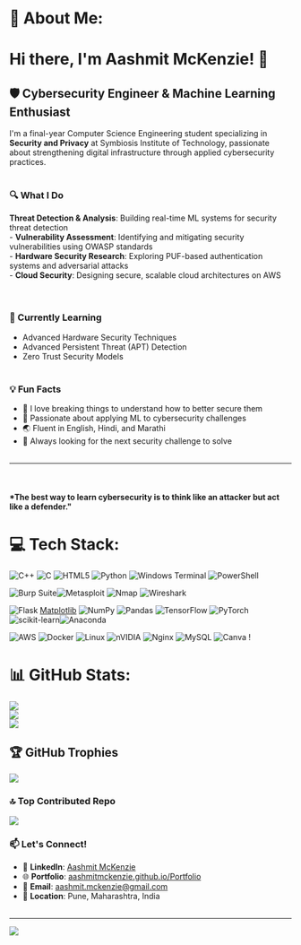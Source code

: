 # 💫 About Me:
# Hi there, I'm Aashmit McKenzie! 👋<br><be>
## 🛡️ Cybersecurity Engineer & Machine Learning Enthusiast<br>
I'm a final-year Computer Science Engineering student specializing in **Security and Privacy** at Symbiosis Institute of Technology, passionate about strengthening digital infrastructure through applied cybersecurity practices.<br><br>

### 🔍 What I Do<br>
**Threat Detection & Analysis**: Building real-time ML systems for security threat detection<br>-
**Vulnerability Assessment**: Identifying and mitigating security vulnerabilities using OWASP standards<br>-
**Hardware Security Research**: Exploring PUF-based authentication systems and adversarial attacks<br>-
**Cloud Security**: Designing secure, scalable cloud architectures on AWS<br><br><br>

### 🌱 Currently Learning<br>
- Advanced Hardware Security Techniques<br>
- Advanced Persistent Threat (APT) Detection<br>
- Zero Trust Security Models<br><br>

### 💡 Fun Facts<br>
- 🔐 I love breaking things to understand how to better secure them<br>
- 🤖 Passionate about applying ML to cybersecurity challenges<br>
- 🌏 Fluent in English, Hindi, and Marathi<br>
- 🎯 Always looking for the next security challenge to solve<br><br>
---
<br>

#### *The best way to learn cybersecurity is to think like an attacker but act like a defender."<br>


# 💻 Tech Stack:
![C++](https://img.shields.io/badge/c++-%2300599C.svg?style=for-the-badge&logo=c%2B%2B&logoColor=white) ![C](https://img.shields.io/badge/c-%2300599C.svg?style=for-the-badge&logo=c&logoColor=white) ![HTML5](https://img.shields.io/badge/html5-%23E34F26.svg?style=for-the-badge&logo=html5&logoColor=white) ![Python](https://img.shields.io/badge/python-3670A0?style=for-the-badge&logo=python&logoColor=ffdd54) ![Windows Terminal](https://img.shields.io/badge/Windows%20Terminal-%234D4D4D.svg?style=for-the-badge&logo=windows-terminal&logoColor=white) ![PowerShell](https://img.shields.io/badge/PowerShell-%235391FE.svg?style=for-the-badge&logo=powershell&logoColor=white)<br> 

![Burp Suite](https://img.shields.io/badge/-Burp%20Suite-FF6633?style=flat-square)![Metasploit](https://img.shields.io/badge/-Metasploit-2596CD?style=flat-square) ![Nmap](https://img.shields.io/badge/-Nmap-4682B4?style=flat-square) ![Wireshark](https://img.shields.io/badge/-Wireshark-1679A7?style=flat-square)<br>

![Flask](https://img.shields.io/badge/flask-%23000.svg?style=for-the-badge&logo=flask&logoColor=white) [Matplotlib](https://img.shields.io/badge/Matplotlib-%23ffffff.svg?style=for-the-badge&logo=Matplotlib&logoColor=black) ![NumPy](https://img.shields.io/badge/numpy-%23013243.svg?style=for-the-badge&logo=numpy&logoColor=white) ![Pandas](https://img.shields.io/badge/pandas-%23150458.svg?style=for-the-badge&logo=pandas&logoColor=white) ![TensorFlow](https://img.shields.io/badge/TensorFlow-%23FF6F00.svg?style=for-the-badge&logo=TensorFlow&logoColor=white) ![PyTorch](https://img.shields.io/badge/PyTorch-%23EE4C2C.svg?style=for-the-badge&logo=PyTorch&logoColor=white) ![scikit-learn](https://img.shields.io/badge/scikit--learn-%23F7931E.svg?style=for-the-badge&logo=scikit-learn&logoColor=white)![Anaconda](https://img.shields.io/badge/Anaconda-%2344A833.svg?style=for-the-badge&logo=anaconda&logoColor=white)<br>

![AWS](https://img.shields.io/badge/-AWS-232F3E?style=flat-square&logo=amazon-aws&logoColor=white) ![Docker](https://img.shields.io/badge/-Docker-2496ED?style=flat-square&logo=docker&logoColor=white) ![Linux](https://img.shields.io/badge/-Linux-FCC624?style=flat-square&logo=linux&logoColor=black) ![nVIDIA](https://img.shields.io/badge/cuda-000000.svg?style=for-the-badge&logo=nVIDIA&logoColor=green) ![Nginx](https://img.shields.io/badge/nginx-%23009639.svg?style=for-the-badge&logo=nginx&logoColor=white) ![MySQL](https://img.shields.io/badge/mysql-4479A1.svg?style=for-the-badge&logo=mysql&logoColor=white) ![Canva](https://img.shields.io/badge/Canva-%2300C4CC.svg?style=for-the-badge&logo=Canva&logoColor=white) !<br>


# 📊 GitHub Stats:
![](https://github-readme-stats.vercel.app/api?username=AashmitMckenzie&theme=gotham&hide_border=true&include_all_commits=false&count_private=false)<br/>
![](https://nirzak-streak-stats.vercel.app/?user=AashmitMckenzie&theme=gotham&hide_border=true)<br/>
![](https://github-readme-stats.vercel.app/api/top-langs/?username=AashmitMckenzie&theme=gotham&hide_border=true&include_all_commits=false&count_private=false&layout=compact)

## 🏆 GitHub Trophies
![](https://github-profile-trophy.vercel.app/?username=AashmitMckenzie&theme=gotham&no-frame=false&no-bg=true&margin-w=4)

### 🔝 Top Contributed Repo
![](https://github-contributor-stats.vercel.app/api?username=AashmitMckenzie&limit=5&theme=dark&combine_all_yearly_contributions=true)


### 📫 Let's Connect!<br>
- 💼 **LinkedIn**: [Aashmit McKenzie](https://www.linkedin.com/in/aashmit-mckenzie-880a11253)<br>
- 🌐 **Portfolio**: [aashmitmckenzie.github.io/Portfolio](https://aashmitmckenzie.github.io/Portfolio/)<br>
- 📧 **Email**: aashmit.mckenzie@gmail.com<br>
- 📍 **Location**: Pune, Maharashtra, India<br><br>

---
[![](https://visitcount.itsvg.in/api?id=AashmitMckenzie&icon=1&color=3)](https://visitcount.itsvg.in)

<!-- Proudly created with GPRM ( https://gprm.itsvg.in ) -->
